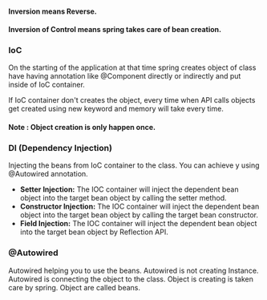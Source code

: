 
#### Inversion means Reverse.
#### Inversion of Control means spring takes care of bean creation.
### IoC

On the starting of the application at that time spring creates object of class have having annotation like @Component directly or indirectly and put inside of IoC container.

If IoC container don't creates the object, every time when API calls objects get created using new keyword and memory will take every time.
#### Note : Object creation is only happen once.


### DI (Dependency Injection)
Injecting the beans from IoC container to the class.
You can achieve y using @Autowired annotation.

- **Setter Injection:** The IOC container will inject the dependent bean object into the target bean object by calling the setter method.
- **Constructor Injection:** The IOC container will inject the dependent bean object into the target bean object by calling the target bean constructor.
- **Field Injection:** The IOC container will inject the dependent bean object into the target bean object by Reflection API.

### @Autowired
Autowired helping you to use the beans.
Autowired is not creating Instance.
Autowired is connecting the object to the class.
Object is creating is taken care by spring.
Object are called beans.